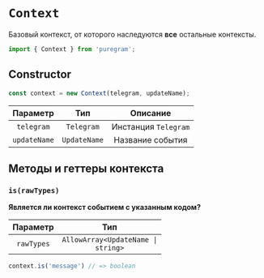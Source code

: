 # `Context`

Базовый контекст, от которого наследуются
**все** остальные контексты.

```ts
import { Context } from 'puregram';
```

## Constructor

```ts
const context = new Context(telegram, updateName);
```

|   Параметр   |     Тип      |       Описание       |
| :----------: | :----------: | :------------------: |
| `telegram`   | `Telegram`   | Инстанция `Telegram` |
| `updateName` | `UpdateName` | Название события     |

## Методы и геттеры контекста

### `is(rawTypes)`

**Является ли контекст событием с указанным кодом?**

|  Параметр  |                        Тип                        |
| :--------: | :-----------------------------------------------: |
| `rawTypes` | <code>AllowArray<UpdateName &#124; string></code> |

```ts
context.is('message') // => boolean
```
